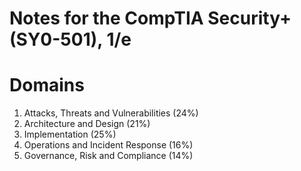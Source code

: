 # Notes for the CompTIA Security+ (SY0-501), 1/e

# Domains
 1. Attacks, Threats and Vulnerabilities (24%)
 2. Architecture and Design (21%)
 3. Implementation (25%)
 4. Operations and Incident Response (16%)
 5. Governance, Risk and Compliance (14%)
